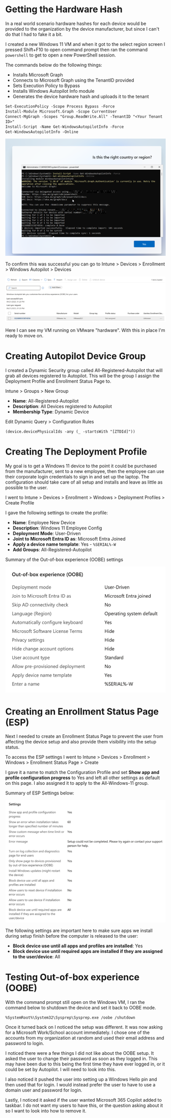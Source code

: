 # Getting the Hardware Hash

In a real world scenario hardware hashes for each device would be provided to the organization by the device manufacturer, but since I can't do that I had to fake it a bit. 

I created a new Windows 11 VM and when it got to the select region screen I pressed Shift+F10 to open command prompt then ran the command `powershell` to get to open a new PowerShell session. 

The commands below do the following things:
- Installs Microsoft Graph
- Connects to Microsoft Graph using the TenantID provided
- Sets Execution Policy to Bypass
- Installs Windows Autopilot Info module
- Generates the device hardware hash and uploads it to the tenant

```
Set-ExecutionPolicy -Scope Process Bypass -Force
Install-Module Microsoft.Graph -Scope CurrentUser
Connect-MgGraph -Scopes "Group.ReadWrite.All" -TenantID "<Your Tenant ID>"
Install-Script -Name Get-WindowsAutopilotInfo -Force
Get-WindowsAutopilotInfo -Online
```

![PowerShell command prompt installing Autopilot modules](attachments/02-enrolling-devices-1.png)

To confirm this was successful you can go to Intune > Devices > Enrollment > Windows Autopilot > Devices 

![Windows Autopilot devices list in Intune](attachments/02-enrolling-devices-2.png)

Here I can see my VM running on VMware "hardware". With this in place I'm ready to move on. 

# Creating Autopilot Device Group

I created a Dynamic Security group called All-Registered-Autopilot that will grab all devices registered to Autopilot. This will be the group I assign the Deployment Profile and Enrollment Status Page to.

Intune > Groups > New Group

- **Name**: All-Registered-Autopilot
- **Description**: All Devices registered to Autopilot
- **Membership Type**: Dynamic Device

Edit Dynamic Query > Configuration Rules 

```
(device.devicePhysicalIds -any (_ -startsWith "[ZTDId]"))
```

# Creating The Deployment Profile

My goal is to get a Windows 11 device to the point it could be purchased from the manufacturer, sent to a new employee, then the employee can use their corporate login credentials to sign in and set up the laptop. The configuration should take care of all setup and installs and leave as little as possible to the user.

I went to Intune > Devices > Enrollment > Windows > Deployment Profiles > Create Profile

I gave the following settings to create the profile:
- **Name**: Employee New Device
- **Description**: Windows 11 Employee Config
- **Deployment Mode**: User-Driven
- **Joint to Microsoft Entra ID as**: Microsoft Entra Joined
- **Apply a device name template**: Yes - `%SERIAL%-W`
- **Add Groups**: All-Registered-Autopilot

Summary of the Out-of-box experience (OOBE) settings 

![Deployment profile OOBE settings summary](attachments/02-enrolling-devices-3.png)

# Creating an Enrollment Status Page (ESP)

Next I needed to create an Enrollment Status Page to prevent the user from affecting the device setup and also provide them visibility into the setup status.

To access the ESP settings I went to Intune > Devices > Enrollment > Windows > Enrollment Status Page > Create

I gave it a name to match the Configuration Profile and set **Show app and profile configuration progress** to Yes and left all other settings as default on this page. I also assigned it to apply to the All-Windows-11 group.

Summary of ESP Settings below:

![Enrollment Status Page settings summary](attachments/02-enrolling-devices-4.png)

The following settings are important here to make sure apps we install during setup finish before the computer is released to the user:

- **Block device use until all apps and profiles are installed**: Yes
- **Block device use until required apps are installed if they are assigned to the user/device**: All
# Testing Out-of-box experience (OOBE)

With the command prompt still open on the Windows VM, I ran the command below to shutdown the device and set it back to OOBE mode.

```
%SystemRoot%\System32\Sysprep\Sysprep.exe /oobe /shutdown
```

Once it turned back on I noticed the setup was different. It was now asking for a Microsoft Work/School account immediately. I chose one of the accounts from my organization at random and used their email address and password to login.

I noticed there were a few things I did not like about the OOBE setup. It asked the user to change their password as soon as they logged in. This may have been due to this being the first time they have ever logged in, or it could be set by Autopilot. I will need to look into this.

I also noticed it pushed the user into setting up a Windows Hello pin and then used that for login. I would instead prefer the user to have to use a domain user and password for login.

Lastly, I noticed it asked if the user wanted Microsoft 365 Copilot added to taskbar. I do not want my users to have this, or the question asking about it so I want to look into how to remove it. 

